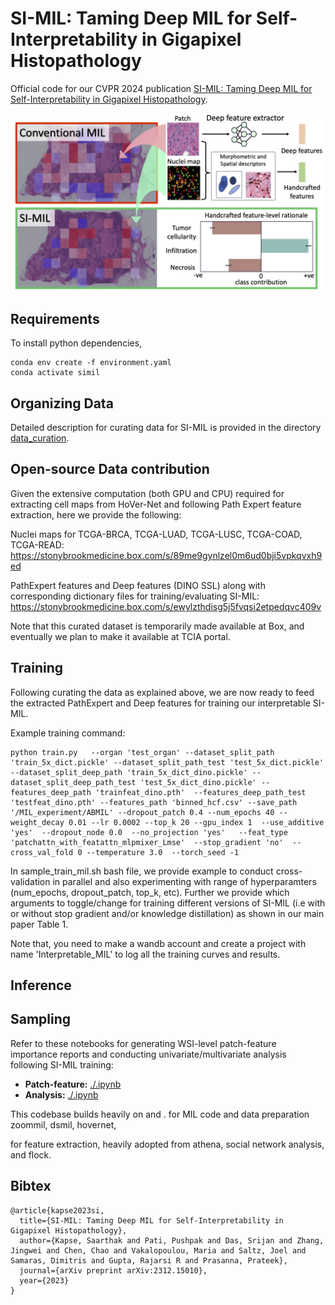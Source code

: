 

# SI-MIL: Taming Deep MIL for Self-Interpretability in Gigapixel Histopathology


Official code for our CVPR 2024 publication [SI-MIL: Taming Deep MIL for Self-Interpretability in Gigapixel Histopathology](https://arxiv.org/pdf/2312.15010). 

![teaser figure](./teaser.png)
## Requirements
To install python dependencies, 

```
conda env create -f environment.yaml
conda activate simil
```

## Organizing Data

Detailed description for curating data for SI-MIL is provided in the directory [data_curation](https://github.com/bmi-imaginelab/SI-MIL/tree/main/data_curation). 

## Open-source Data contribution

Given the extensive computation (both GPU and CPU) required for extracting cell maps from HoVer-Net and following Path Expert feature extraction, here we provide the following:

Nuclei maps for TCGA-BRCA, TCGA-LUAD, TCGA-LUSC, TCGA-COAD, TCGA-READ: https://stonybrookmedicine.box.com/s/89me9gynlzel0m6ud0bji5vpkqvxh9ed

PathExpert features and Deep features (DINO SSL) along with corresponding dictionary files for training/evaluating SI-MIL: https://stonybrookmedicine.box.com/s/ewylzthdisg5j5fvqsi2etpedqvc409v

Note that this curated dataset is temporarily made available at Box, and eventually we plan to make it available at TCIA portal. 


## Training

Following curating the data as explained above, we are now ready to feed the extracted PathExpert and Deep features for training our interpretable SI-MIL. 

Example training command:

```
python train.py   --organ 'test_organ' --dataset_split_path 'train_5x_dict.pickle' --dataset_split_path_test 'test_5x_dict.pickle'   --dataset_split_deep_path 'train_5x_dict_dino.pickle' --dataset_split_deep_path_test 'test_5x_dict_dino.pickle' --features_deep_path 'trainfeat_dino.pth'  --features_deep_path_test 'testfeat_dino.pth' --features_path 'binned_hcf.csv' --save_path '/MIL_experiment/ABMIL' --dropout_patch 0.4 --num_epochs 40 --weight_decay 0.01 --lr 0.0002 --top_k 20 --gpu_index 1  --use_additive 'yes'  --dropout_node 0.0  --no_projection 'yes'   --feat_type 'patchattn_with_featattn_mlpmixer_Lmse'  --stop_gradient 'no'  --cross_val_fold 0 --temperature 3.0  --torch_seed -1
```

In sample_train_mil.sh bash file, we provide example to conduct cross-validation in parallel and also experimenting with range of hyperparamters (num_epochs, dropout_patch, top_k, etc). Further we provide which arguments to toggle/change for training different versions of SI-MIL (i.e with or without stop gradient and/or knowledge distillation) as shown in our main paper Table 1. 

Note that, you need to make a wandb account and create a project with name 'Interpretable_MIL' to log all the training curves and results. 

## Inference


## Sampling

Refer to these notebooks for generating WSI-level patch-feature importance reports and conducting univariate/multivariate analysis following SI-MIL training:

* **Patch-feature:** [./.ipynb](./.ipynb)
* **Analysis:** [./.ipynb](./.ipynb) 


This codebase builds heavily on []() and [](). for MIL code and data preparation zoommil, dsmil, hovernet, 

for feature extraction, heavily adopted from athena, social network analysis, and flock. 


## Bibtex

```
@article{kapse2023si,
  title={SI-MIL: Taming Deep MIL for Self-Interpretability in Gigapixel Histopathology},
  author={Kapse, Saarthak and Pati, Pushpak and Das, Srijan and Zhang, Jingwei and Chen, Chao and Vakalopoulou, Maria and Saltz, Joel and Samaras, Dimitris and Gupta, Rajarsi R and Prasanna, Prateek},
  journal={arXiv preprint arXiv:2312.15010},
  year={2023}
}
```
